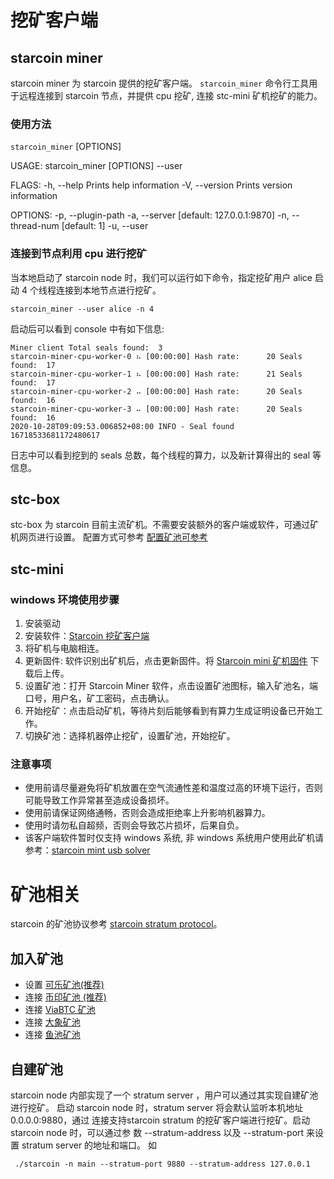 # 挖矿客户端
## starcoin miner
starcoin miner 为 starcoin 提供的挖矿客户端。
`starcoin_miner` 命令行工具用于远程连接到 starcoin 节点，并提供 cpu 挖矿, 
连接 stc-mini 矿机挖矿的能力。
### 使用方法

`starcoin_miner` [OPTIONS]

USAGE:
    starcoin_miner [OPTIONS] --user <user>

FLAGS:
    -h, --help       Prints help information
    -V, --version    Prints version information

OPTIONS:
    -p, --plugin-path <plugin-path>
    -a, --server <server>               [default: 127.0.0.1:9870]
    -n, --thread-num <thread-num>       [default: 1]
    -u, --user <user>

### 连接到节点利用 cpu 进行挖矿
当本地启动了 starcoin node 时，我们可以运行如下命令，指定挖矿用户 alice 启动 4 个线程连接到本地节点进行挖矿。

```shell
starcoin_miner --user alice -n 4
```
启动后可以看到 console 中有如下信息:


```shell
Miner client Total seals found:  3
starcoin-miner-cpu-worker-0 ⠦ [00:00:00] Hash rate:      20 Seals found:  17
starcoin-miner-cpu-worker-1 ⠦ [00:00:00] Hash rate:      21 Seals found:  17
starcoin-miner-cpu-worker-2 ⠤ [00:00:00] Hash rate:      20 Seals found:  16
starcoin-miner-cpu-worker-3 ⠤ [00:00:00] Hash rate:      20 Seals found:  16
2020-10-28T09:09:53.006852+08:00 INFO - Seal found 16718533681172480617

```
日志中可以看到挖到的 seals 总数，每个线程的算力，以及新计算得出的 seal 等信息。

## stc-box
stc-box 为 starcoin 目前主流矿机。不需要安装额外的客户端或软件，可通过矿机网页进行设置。
配置方式可参考 [配置矿池可参考](https://www.yuque.com/bixinkelekuangchi/stoxms/knlyf3)
## stc-mini
### windows 环境使用步骤
1. 安装驱动
2. 安装软件：[Starcoin 挖矿客户端](https://github.com/starcoinorg/starcoin_mini_miner/releases/)
3. 将矿机与电脑相连。
4. 更新固件: 软件识别出矿机后，点击更新固件。将 [Starcoin mini 矿机固件](https://github.com/starcoinorg/starcoin_mini_miner/releases/download/v0.0.2/starcoin_mini_miner_recovery_v0.0.2.bin) 下载后上传。
5. 设置矿池：打开 Starcoin Miner 软件，点击设置矿池图标，输入矿池名，端口号，用户名，矿工密码，点击确认。
6. 开始挖矿：点击启动矿机，等待片刻后能够看到有算力生成证明设备已开始工作。
7. 切换矿池：选择机器停止挖矿，设置矿池，开始挖矿。

### 注意事项
* 使用前请尽量避免将矿机放置在空气流通性差和温度过高的环境下运行，否则可能导致工作异常甚至造成设备损坏。
* 使用前请保证网络通畅，否则会造成拒绝率上升影响机器算力。
* 使用时请勿私自超频，否则会导致芯片损坏，后果自负。
* 该客户端软件暂时仅支持 windows 系统, 非 windows 系统用户使用此矿机请参考：[starcoin mint usb solver](https://github.com/fikgol/usbsolver)

# 矿池相关
starcoin 的矿池协议参考 [starcoin stratum protocol](https://github.com/starcoinorg/starcoin/blob/master/stratum/stratum_mining_protocol.md)。
## 加入矿池
* 设置 [可乐矿池(推荐)](https://www.yuque.com/docs/share/5c5ae94a-3ed4-4dab-98ca-62baf17891e0)
* 连接 [币印矿池 (推荐)](https://help.poolin.com/hc/zh-cn/articles/360060982092)
* 连接 [ViaBTC 矿池](https://support.viabtc.com/hc/zh-cn/articles/900005939326)
* 连接 [大象矿池](https://www.dxpool.com/help/zh/starcoin-mining-toturial)
* 连接 [鱼池矿池](https://blog.f2pool.com/zh/mining-tutorial/stc)

## 自建矿池
starcoin node 内部实现了一个 stratum server ，用户可以通过其实现自建矿池进行挖矿。
启动 starcoin node 时，stratum server 将会默认监听本机地址 0.0.0.0:9880，通过
连接支持starcoin stratum 的挖矿客户端进行挖矿。启动 starcoin node 时，可以通过参
数 --stratum-address 以及 --stratum-port 来设置 stratum server 的地址和端口。
如

``` shell
 ./starcoin -n main --stratum-port 9880 --stratum-address 127.0.0.1
```
